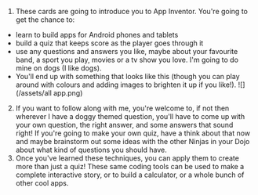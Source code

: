 1. These cards are going to introduce you to App Inventor. You're going to get the chance to:
 * learn to build apps for Android phones and tablets
 * build a quiz that keeps score as the player goes through it
 * use any questions and answers you like, maybe about your favourite band, a sport you play, movies or a tv show you love. I'm going to do mine on dogs \(I like dogs\).
 * You'll end up with something that looks like this (though you can play around with colours and adding images to brighten it up if you like!).
![](/assets/all app.png)
2. If you want to follow along with me, you're welcome to, if not then wherever I have a doggy themed question, you'll have to come up with your own question, the right answer, and some answers that sound right! If you're going to make your own quiz, have a think about that now and maybe brainstorm out some ideas with the other Ninjas in your Dojo about what kind of questions you should have.
3. Once you've learned these techniques, you can apply them to create more than just a quiz! These same coding tools can be used to make a complete interactive story, or to build a calculator, or a whole bunch of other cool apps.





